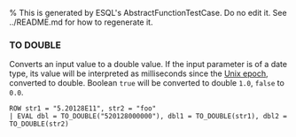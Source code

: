 % This is generated by ESQL's AbstractFunctionTestCase. Do no edit it. See ../README.md for how to regenerate it.

### TO DOUBLE
Converts an input value to a double value. If the input parameter is of a date type,
its value will be interpreted as milliseconds since the [Unix epoch](https://en.wikipedia.org/wiki/Unix_time),
converted to double. Boolean `true` will be converted to double `1.0`, `false` to `0.0`.

```esql
ROW str1 = "5.20128E11", str2 = "foo"
| EVAL dbl = TO_DOUBLE("520128000000"), dbl1 = TO_DOUBLE(str1), dbl2 = TO_DOUBLE(str2)
```
